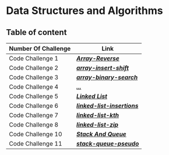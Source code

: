 # Data Structures and Algorithms

## Table of content

|Number Of Challenge|Link|
|---------------------|--------------------------|
|Code Challenge 1|***[Array-Reverse](https://mhmadwrekat.github.io/data-structures-and-algorithms/python/code_challenges/class-01/array-reverse.html)***|
|Code Challenge 2|***[array-insert-shift](https://mhmadwrekat.github.io/data-structures-and-algorithms/python/code_challenges/class-02/array-insert-shift.html)***|
|Code Challenge 3|***[array-binary-search](https://mhmadwrekat.github.io/data-structures-and-algorithms/python/code_challenges/class-03/array-binary-search.html)***|
|Code Challenge 4|***[...](...)***|
|Code Challenge 5|***[Linked List](https://github.com/mhmadwrekat/data-structures-and-algorithms/blob/main/python/code_challenges/linked/linked-list/challenge5.md)***|
|Code Challenge 6|***[linked-list-insertions](https://github.com/mhmadwrekat/data-structures-and-algorithms/blob/main/python/code_challenges/linked/linked-list/challenge6.md)***|
|Code Challenge 7|***[linked-list-kth](https://github.com/mhmadwrekat/data-structures-and-algorithms/blob/main/python/code_challenges/linked/linked-list/challenge7.md)***|
|Code Challenge 8|***[linked-list-zip](https://github.com/mhmadwrekat/data-structures-and-algorithms/blob/main/python/code_challenges/linked/linked-list/challenge8.md)***|
|Code Challenge 10|***[Stack And Queue](https://github.com/mhmadwrekat/data-structures-and-algorithms/blob/main/python/code_challenges/stack_queue/challenge10.md)***|
|Code Challenge 11|***[stack-queue-pseudo](https://github.com/mhmadwrekat/data-structures-and-algorithms/blob/main/python/code_challenges/stack_queue/challenge11.md)***|






